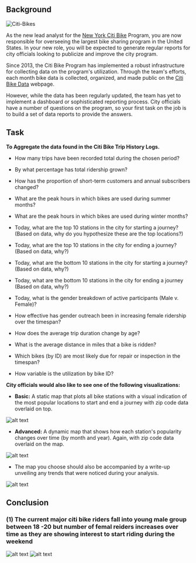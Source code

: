 
## Background

![Citi-Bikes](Images/citi-bike-station-bikes.jpg)

As the new lead analyst for the [New York Citi Bike](https://en.wikipedia.org/wiki/Citi_Bike) Program, you are now responsible for overseeing the largest bike sharing program in the United States. In your new role, you will be expected to generate regular reports for city officials looking to publicize and improve the city program.

Since 2013, the Citi Bike Program has implemented a robust infrastructure for collecting data on the program's utilization. Through the team's efforts, each month bike data is collected, organized, and made public on the [Citi Bike Data](https://www.citibikenyc.com/system-data) webpage.

However, while the data has been regularly updated, the team has yet to implement a dashboard or sophisticated reporting process. City officials have a number of questions on the program, so your first task on the job is to build a set of data reports to provide the answers.

## Task

**To Aggregate the data found in the Citi Bike Trip History Logs.** 

* How many trips have been recorded total during the chosen period?

* By what percentage has total ridership grown?

* How has the proportion of short-term customers and annual subscribers changed?

* What are the peak hours in which bikes are used during summer months?

* What are the peak hours in which bikes are used during winter months?

* Today, what are the top 10 stations in the city for starting a journey? (Based on data, why do you hypothesize these are the top locations?)

* Today, what are the top 10 stations in the city for ending a journey? (Based on data, why?)

* Today, what are the bottom 10 stations in the city for starting a journey? (Based on data, why?)

* Today, what are the bottom 10 stations in the city for ending a journey (Based on data, why?)

* Today, what is the gender breakdown of active participants (Male v. Female)?

* How effective has gender outreach been in increasing female ridership over the timespan?

* How does the average trip duration change by age?

* What is the average distance in miles that a bike is ridden?

* Which bikes (by ID) are most likely due for repair or inspection in the timespan?

* How variable is the utilization by bike ID?


**City officials would also like to see one of the following visualizations:**

* **Basic:** A static map that plots all bike stations with a visual indication of the most popular locations to start and end a journey with zip code data overlaid on top.

![alt text](https://raw.githubusercontent.com/RUBALBHULLAR/Citi-Bike-Analytics/master/Images/popular_location.png)

* **Advanced:** A dynamic map that shows how each station's popularity changes over time (by month and year). Again, with zip code data overlaid on the map.

![alt text](https://raw.githubusercontent.com/RUBALBHULLAR/Citi-Bike-Analytics/master/Images/popularity_over_time.png)


* The map you choose should also be accompanied by a write-up unveiling any trends that were noticed during your analysis.

![alt text](https://raw.githubusercontent.com/RUBALBHULLAR/Citi-Bike-Analytics/master/Images/top_location.png)


## Conclusion

### (1) The current major citi bike riders fall into young male group between 18 -20 but number of femal reiders increases over time as they are showing interest to start riding during the weekend

![alt text](https://raw.githubusercontent.com/RUBALBHULLAR/Citi-Bike-Analytics/master/Images/customer_base.png) 
![alt text](https://raw.githubusercontent.com/RUBALBHULLAR/Citi-Bike-Analytics/master/Images/femal_ridership.png)
